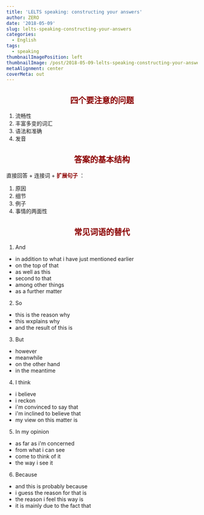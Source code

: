 ```yaml
---
title: 'LELTS speaking: constructing your answers'
author: ZERO
date: '2018-05-09'
slug: lelts-speaking-constructing-your-answers
categories:
  - English
tags:
  - speaking
thumbnailImagePosition: left
thumbnailImage: /post/2018-05-09-lelts-speaking-constructing-your-answers_files/lelts.PNG
metaAlignment: center
coverMeta: out
---
```


<center><h2>  <strong style="color: darkred;"> 四个要注意的问题</strong> </h2></center> 

1. 流畅性
2. 丰富多变的词汇
3. 语法和准确
4. 发音

<center><h2>  <strong style="color: darkred;">答案的基本结构</strong> </h2></center> 

直接回答 + 连接词 + <strong style="color: darkred;">扩展句子</strong> ：

  1. 原因
  2. 细节
  3. 例子
  4. 事情的两面性

 <center><h2>  <strong style="color: darkred;">常见词语的替代</strong> </h2></center> 

1. And
  - in addition to what i have just mentioned earlier 
  - on the top of that 
  - as well as this
  - second to that 
  - among other things
  - as a further matter
  
2. So
  - this is the reason why 
  - this wxplains why
  - and the result of this is 
  
3. But
  - however
  - meanwhile 
  - on the other hand 
  - in the meantime 
  
4. I think
  - i believe 
  - i reckon
  - i'm convinced to say that 
  - i'm inclined to believe that 
  - my view on this matter is 
  
5. In my opinion
  - as far as i'm concerned
  - from what i can see
  - come to think of it 
  - the way i see it 
  
6. Because
  - and this is probably because 
  - i guess the reason for that is
  - the reason i feel this way is 
  - it is mainly due to the fact that 
  
